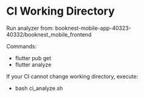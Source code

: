 # CI Working Directory

Run analyzer from:
booknest-mobile-app-40323-40332/booknest_mobile_frontend

Commands:
- flutter pub get
- flutter analyze

If your CI cannot change working directory, execute:
- bash ci_analyze.sh
